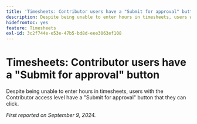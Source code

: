 ```yaml
---
title: 'Timesheets: Contributor users have a "Submit for approval" button'
description: Despite being unable to enter hours in timesheets, users with the Contributor access level have a "Submit for approval" button that they can click.
hidefromtoc: yes
feature: Timesheets
exl-id: 3c2f744e-e53e-47b5-bd8d-eee3063ef108
---
```

# Timesheets: Contributor users have a "Submit for approval" button

Despite being unable to enter hours in timesheets, users with the Contributor access level have a "Submit for approval" button that they can click.

_First reported on September 9, 2024._
